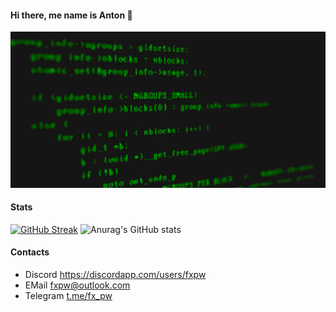 #### Hi there, me name is Anton 👋


[![](https://github.com/fxpw/fxpw/blob/main/img/code.gif)](https://chromedino.com)

#### Stats
[![GitHub Streak](https://streak-stats.demolab.com?user=fxpw&theme=dark&ring=EB7F4C)](https://git.io/streak-stats)
![Anurag's GitHub stats](https://github-readme-stats.vercel.app/api?username=fxpw&show_icons=true&theme=codeSTACKr)
#### Contacts
 - Discord https://discordapp.com/users/fxpw
 - EMail fxpw@outlook.com
 - Telegram [t.me/fx_pw](https://t.me/fx_pw)
